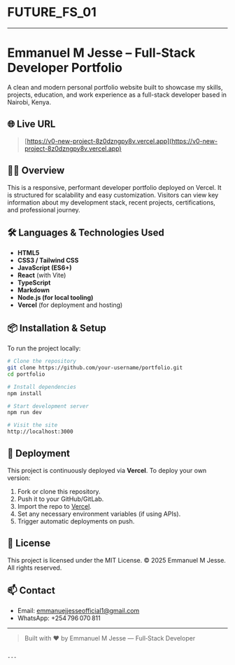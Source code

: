 # FUTURE_FS_01


---

# Emmanuel M Jesse – Full‑Stack Developer Portfolio

A clean and modern personal portfolio website built to showcase my skills, projects, education, and work experience as a full-stack developer based in Nairobi, Kenya.

## 🌐 Live URL

> [https://v0-new-project-8z0dzngpy8v.vercel.app](https://v0-new-project-8z0dzngpy8v.vercel.app)

## 🧑‍💻 Overview

This is a responsive, performant developer portfolio deployed on Vercel. It is structured for scalability and easy customization. Visitors can view key information about my development stack, recent projects, certifications, and professional journey.

## 🛠 Languages & Technologies Used

- **HTML5**
- **CSS3 / Tailwind CSS**
- **JavaScript (ES6+)**
- **React** (with Vite)
- **TypeScript**
- **Markdown**
- **Node.js (for local tooling)**
- **Vercel** (for deployment and hosting)

## 📦 Installation & Setup

To run the project locally:

```bash
# Clone the repository
git clone https://github.com/your-username/portfolio.git
cd portfolio

# Install dependencies
npm install

# Start development server
npm run dev

# Visit the site
http://localhost:3000
````

## 🚀 Deployment

This project is continuously deployed via **Vercel**. To deploy your own version:

1. Fork or clone this repository.
2. Push it to your GitHub/GitLab.
3. Import the repo to [Vercel](https://vercel.com/import).
4. Set any necessary environment variables (if using APIs).
5. Trigger automatic deployments on push.

## 🧾 License

This project is licensed under the MIT License.
© 2025 Emmanuel M Jesse. All rights reserved.

## 📫 Contact

* Email: [emmanuejjesseofficial1@gmail.com](mailto:emmanuejjesseofficial1@gmail.com)
* WhatsApp: +254 796 070 811

---

> Built with ❤️ by Emmanuel M Jesse — Full‑Stack Developer

```

---


```
